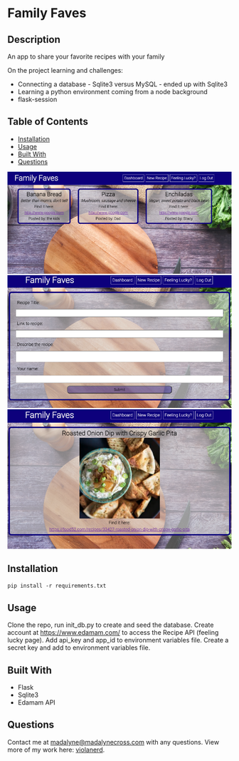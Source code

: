   # Family Faves

  ## Description 
  An app to share your favorite recipes with your family

  On the project learning and challenges:
  * Connecting a database - Sqlite3 versus MySQL - ended up with Sqlite3
  * Learning a python environment coming from a node background
  * flask-session
  
  ## Table of Contents
  * [Installation](#installation)
  * [Usage](#usage)
  * [Built With](#buitl-with)
  * [Questions](#questions)
  
  ![Dashboard](./assets/dashboard.png)
  ![Create a new Recipe](./assets/new-recipe.png)
  ![Get a random Recipe](./assets/feeling-lucky.png)

  ## Installation
  ~~~
  pip install -r requirements.txt
  ~~~
  ## Usage

  Clone the repo, run init_db.py to create and seed the database. 
  Create account at https://www.edamam.com/ to access the Recipe API (feeling lucky page).
  Add api_key and app_id to environment variables file.
  Create a secret key and add to environment variables file.

  ## Built With
  
  * Flask
  * Sqlite3
  * Edamam API
  
  ## Questions

  Contact me at madalyne@madalynecross.com with any questions. View more of my work here: [violanerd](https://github.com/violanerd).